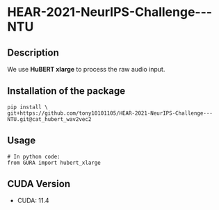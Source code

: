 # HEAR-2021-NeurIPS-Challenge---NTU

## Description

We use **HuBERT xlarge** to process the raw audio input.

## Installation of the package

```shell
pip install \
git+https://github.com/tony10101105/HEAR-2021-NeurIPS-Challenge---NTU.git@cat_hubert_wav2vec2
```

## Usage

```python3
# In python code:
from GURA import hubert_xlarge
```
## CUDA Version

* CUDA: 11.4
